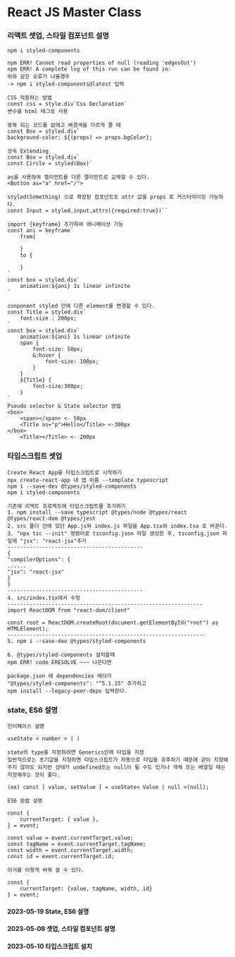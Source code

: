 # React JS Master Class

### 리액트 셋업, 스타일 컴포넌트 설명

    npm i styled-components

    npm ERR! Cannot read properties of null (reading 'edgesOut')
    npm ERR! A complete log of this run can be found in:
    위와 같은 오류가 나올경우
    -> npm i styled-components@latest 입력

    CSS 적용하는 방법
    const css = style.div`Css Declaration`
    변수를 html 태그로 사용

    중복 되는 코드를 없애고 배경색을 다르게 줄 때
    const Box = styled.div`
    background-color: ${(props) => props.bgColor};

    상속 Extending
    const Box = styled.div`
    const Circle = styled(Box)`

    as을 사용하여 엘리먼트를 다른 엘리먼트로 교체할 수 있다.
    <Button as="a" href="/">

    styled(Something) 으로 확장된 컴포넌트도 attr 값을 props 로 커스터마이징 가능하다.
    const Input = styled.input.attrs({required:true})``

    import {keyframe} 추가하여 애니메이션 가능
    const ani = keyframe`
        from{

        }
        to {

        }
    `
    const box = styled.div`
        animation:${ani} 1s linear infinite
    `

    conponent styled 안에 다른 element를 변경할 수 있다.
    const Title = styled.div`
        font-size : 200px;
    `
    const box = styled.div`
        animation:${ani} 1s linear infinite
        span {
            font-size: 50px;
            &:hover {
                font-size: 100px;
            }
        }
        ${Title} {
            font-size:300px;
        }
    `
    Pseudo selector & State selector 방법
    <box>
        <span></span> <- 50px
        <Title as="p">Hello</Title> <-300px
    </box>
        <Title></Title> <- 200px

### 타입스크립트 셋업

    Create React App을 타입스크립트로 시작하기
    npx create-react-app 내 앱 이름 --template typescript
    npm i --save-dev @types/styled-components
    npm i styled-components

    기존에 리액트 프로젝트에 타입스크립트를 추가하기
    1. npm install --save typescript @types/node @types/react @types/react-dom @types/jest
    2. src 폴더 안에 있던 App.js와 index.js 파일을 App.tsx와 index.tsx 로 바꾼다.
    3. "npx tsc --init" 명령어로 tsconfig.json 파일 생성한 후, tsconfig.json 파일에 "jsx": "react-jsx"추가
    -------------------------------------------
    {
    "compilerOptions": {
    ......
    "jsx": "react-jsx"
    }
    }
    -------------------------------------------
    4. src/index.tsx에서 수정
    --------------------------------------------------------------
    import ReactDOM from "react-dom/client"

    const root = ReactDOM.createRoot(document.getElementById("root") as HTMLElement);
    ---------------------------------------------------------------
    5. npm i --save-dev @types/styled-components

    6. @types/styled-components 설치할때
    npm ERR! code ERESOLVE ~~~ 나온다면

    package.json 에 dependencies 에다가
    "@types/styled-components": "^5.1.15" 추가하고
    npm install --legacy-peer-deps 입력한다.

### state, ES6 설명

    인터페이스 설명

    useState < number > ( )

    state의 type을 지정하려면 Generics안에 타입을 지정
    일반적으로는 초기값을 지정하면 타입스크립트가 자동으로 타입을 유추하기 때문에 굳이 지정해주지 않아도 되지만 상태가 undefined또는 null이 될 수도 있거나 객체 또는 배열일 때는 지정해주는 것이 좋다.

    (ex) const [ value, setValue ] = useState< Value | null >(null);

    ES6 문법 설명

    const {
        currentTarget: { value },
    } = event;

    const value = event.currentTarget.value;
    const tagName = event.currentTarget.tagName;
    const width = event.currentTarget.width;
    const id = event.currentTarget.id;

    이거를 이렇게 바꿔 쓸 수 있다.

    const {
        currentTarget: {value, tagName, width, id}
    } = event;

#### 2023-05-19 State, ES6 설명

#### 2023-05-08 셋업, 스타일 컴포넌트 설명

#### 2023-05-10 타입스크립트 설치
